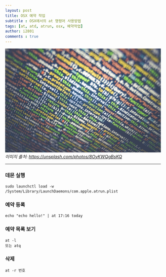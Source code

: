 ```yaml
---
layout: post
title: OSX 예약 작업
subtitle : OSX에서의 at 명령어 사용방법
tags: [at, atd, atrun, osx, 예약작업]
author: i2801
comments : true
---
```


![hashids.js](/assets/post/photo-1489389944381-3471b5b30f04.jpeg)
*이미지 출처: https://unsplash.com/photos/8OyKWQgBsKQ*

---

### 데몬 실행
```
sudo launchctl load -w /System/Library/LaunchDaemons/com.apple.atrun.plist
```

### 예약 등록
```
echo "echo hello!" | at 17:16 today
```

### 예약 목록 보기
```
at -l
또는 atq
```

### 삭제
```
at -r 번호
```
